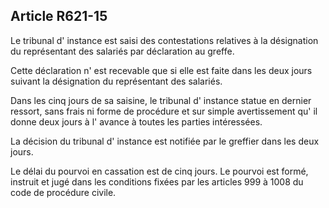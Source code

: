 Article R621-15
----
Le tribunal d' instance est saisi des contestations relatives à la désignation
du représentant des salariés par déclaration au greffe.

Cette déclaration n' est recevable que si elle est faite dans les deux jours
suivant la désignation du représentant des salariés.

Dans les cinq jours de sa saisine, le tribunal d' instance statue en dernier
ressort, sans frais ni forme de procédure et sur simple avertissement qu' il
donne deux jours à l' avance à toutes les parties intéressées.

La décision du tribunal d' instance est notifiée par le greffier dans les deux
jours.

Le délai du pourvoi en cassation est de cinq jours. Le pourvoi est formé,
instruit et jugé dans les conditions fixées par les articles 999 à 1008 du code
de procédure civile.
